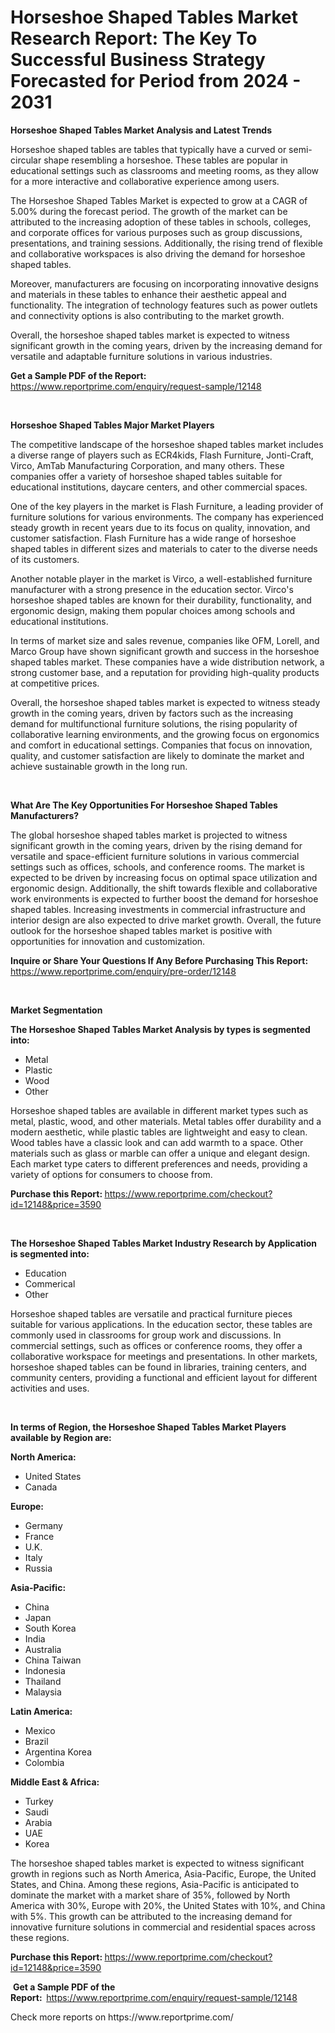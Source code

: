 <p><h1>Horseshoe Shaped Tables Market Research Report: The Key To Successful Business Strategy Forecasted for Period from 2024 - 2031</h1></p><p><strong>Horseshoe Shaped Tables Market Analysis and Latest Trends</strong></p>
<p><p>Horseshoe shaped tables are tables that typically have a curved or semi-circular shape resembling a horseshoe. These tables are popular in educational settings such as classrooms and meeting rooms, as they allow for a more interactive and collaborative experience among users.</p><p>The Horseshoe Shaped Tables Market is expected to grow at a CAGR of 5.00% during the forecast period. The growth of the market can be attributed to the increasing adoption of these tables in schools, colleges, and corporate offices for various purposes such as group discussions, presentations, and training sessions. Additionally, the rising trend of flexible and collaborative workspaces is also driving the demand for horseshoe shaped tables.</p><p>Moreover, manufacturers are focusing on incorporating innovative designs and materials in these tables to enhance their aesthetic appeal and functionality. The integration of technology features such as power outlets and connectivity options is also contributing to the market growth.</p><p>Overall, the horseshoe shaped tables market is expected to witness significant growth in the coming years, driven by the increasing demand for versatile and adaptable furniture solutions in various industries.</p></p>
<p><strong>Get a Sample PDF of the Report:&nbsp;</strong> <a href="https://www.reportprime.com/enquiry/request-sample/12148">https://www.reportprime.com/enquiry/request-sample/12148</a></p>
<p>&nbsp;</p>
<p><strong>Horseshoe Shaped Tables Major Market Players</strong></p>
<p><p>The competitive landscape of the horseshoe shaped tables market includes a diverse range of players such as ECR4kids, Flash Furniture, Jonti-Craft, Virco, AmTab Manufacturing Corporation, and many others. These companies offer a variety of horseshoe shaped tables suitable for educational institutions, daycare centers, and other commercial spaces.</p><p>One of the key players in the market is Flash Furniture, a leading provider of furniture solutions for various environments. The company has experienced steady growth in recent years due to its focus on quality, innovation, and customer satisfaction. Flash Furniture has a wide range of horseshoe shaped tables in different sizes and materials to cater to the diverse needs of its customers.</p><p>Another notable player in the market is Virco, a well-established furniture manufacturer with a strong presence in the education sector. Virco's horseshoe shaped tables are known for their durability, functionality, and ergonomic design, making them popular choices among schools and educational institutions.</p><p>In terms of market size and sales revenue, companies like OFM, Lorell, and Marco Group have shown significant growth and success in the horseshoe shaped tables market. These companies have a wide distribution network, a strong customer base, and a reputation for providing high-quality products at competitive prices.</p><p>Overall, the horseshoe shaped tables market is expected to witness steady growth in the coming years, driven by factors such as the increasing demand for multifunctional furniture solutions, the rising popularity of collaborative learning environments, and the growing focus on ergonomics and comfort in educational settings. Companies that focus on innovation, quality, and customer satisfaction are likely to dominate the market and achieve sustainable growth in the long run.</p></p>
<p>&nbsp;</p>
<p><strong>What Are The Key Opportunities For Horseshoe Shaped Tables Manufacturers?</strong></p>
<p><p>The global horseshoe shaped tables market is projected to witness significant growth in the coming years, driven by the rising demand for versatile and space-efficient furniture solutions in various commercial settings such as offices, schools, and conference rooms. The market is expected to be driven by increasing focus on optimal space utilization and ergonomic design. Additionally, the shift towards flexible and collaborative work environments is expected to further boost the demand for horseshoe shaped tables. Increasing investments in commercial infrastructure and interior design are also expected to drive market growth. Overall, the future outlook for the horseshoe shaped tables market is positive with opportunities for innovation and customization.</p></p>
<p><strong>Inquire or Share Your Questions If Any Before Purchasing This Report:</strong> <a href="https://www.reportprime.com/enquiry/pre-order/12148">https://www.reportprime.com/enquiry/pre-order/12148</a></p>
<p>&nbsp;</p>
<p><strong>Market Segmentation</strong></p>
<p><strong>The Horseshoe Shaped Tables Market Analysis by types is segmented into:</strong></p>
<p><ul><li>Metal</li><li>Plastic</li><li>Wood</li><li>Other</li></ul></p>
<p><p>Horseshoe shaped tables are available in different market types such as metal, plastic, wood, and other materials. Metal tables offer durability and a modern aesthetic, while plastic tables are lightweight and easy to clean. Wood tables have a classic look and can add warmth to a space. Other materials such as glass or marble can offer a unique and elegant design. Each market type caters to different preferences and needs, providing a variety of options for consumers to choose from.</p></p>
<p><strong>Purchase this Report:&nbsp;</strong><a href="https://www.reportprime.com/checkout?id=12148&price=3590">https://www.reportprime.com/checkout?id=12148&price=3590</a></p>
<p>&nbsp;</p>
<p><strong>The Horseshoe Shaped Tables Market Industry Research by Application is segmented into:</strong></p>
<p><ul><li>Education</li><li>Commerical</li><li>Other</li></ul></p>
<p><p>Horseshoe shaped tables are versatile and practical furniture pieces suitable for various applications. In the education sector, these tables are commonly used in classrooms for group work and discussions. In commercial settings, such as offices or conference rooms, they offer a collaborative workspace for meetings and presentations. In other markets, horseshoe shaped tables can be found in libraries, training centers, and community centers, providing a functional and efficient layout for different activities and uses.</p></p>
<p>&nbsp;</p>
<p><strong>In terms of Region, the Horseshoe Shaped Tables Market Players available by Region are:</strong></p>
<p>
    <p> <strong> North America: </strong>
        <ul>
            <li>United States</li>
            <li>Canada</li>
        </ul>
        </p> 
    <p> <strong> Europe: </strong>
        <ul>
            <li>Germany</li>
            <li>France</li>
            <li>U.K.</li>
            <li>Italy</li>
            <li>Russia</li>
        </ul>
        </p> 
    <p> <strong> Asia-Pacific: </strong>
        <ul>
            <li>China</li>
            <li>Japan</li>
            <li>South Korea</li>
            <li>India</li>
            <li>Australia</li>
            <li>China Taiwan</li>
            <li>Indonesia</li>
            <li>Thailand</li>
            <li>Malaysia</li>
        </ul>
        </p> 
    <p> <strong> Latin America: </strong>
        <ul>
            <li>Mexico</li>
            <li>Brazil</li>
            <li>Argentina Korea</li>
            <li>Colombia</li>
        </ul>
        </p> 
    <p> <strong> Middle East & Africa: </strong>
        <ul>
            <li>Turkey</li>
            <li>Saudi</li>
            <li>Arabia</li>
            <li>UAE</li>
            <li>Korea</li>
        </ul>
    </p>
    </p>
<p><p>The horseshoe shaped tables market is expected to witness significant growth in regions such as North America, Asia-Pacific, Europe, the United States, and China. Among these regions, Asia-Pacific is anticipated to dominate the market with a market share of 35%, followed by North America with 30%, Europe with 20%, the United States with 10%, and China with 5%. This growth can be attributed to the increasing demand for innovative furniture solutions in commercial and residential spaces across these regions.</p></p>
<p><strong>Purchase this Report: </strong><a href="https://www.reportprime.com/checkout?id=12148&price=3590">https://www.reportprime.com/checkout?id=12148&price=3590</a></p>
<p>&nbsp;<strong>Get a Sample PDF of the Report:&nbsp;&nbsp;</strong><a href="https://www.reportprime.com/enquiry/request-sample/12148">https://www.reportprime.com/enquiry/request-sample/12148</a></p>
<p><strong></strong></p>
<p>Check more reports on https://www.reportprime.com/</p>